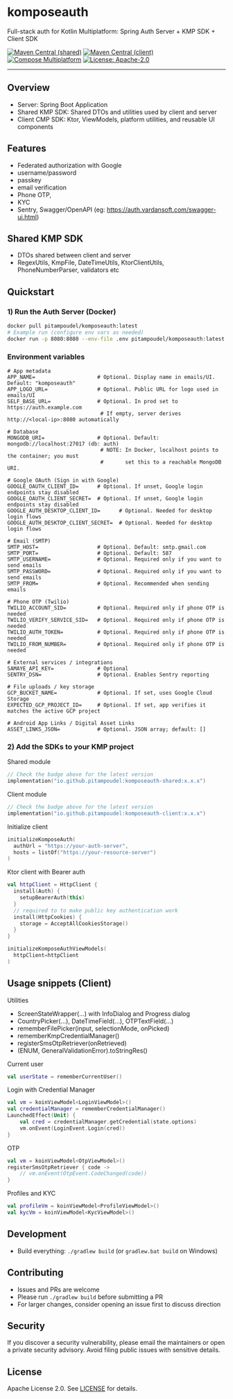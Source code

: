 # komposeauth

Full-stack auth for Kotlin Multiplatform: Spring Auth Server + KMP SDK + Client SDK

[![Maven Central (shared)](https://img.shields.io/maven-central/v/io.github.pitampoudel/komposeauth-shared.svg)](https://central.sonatype.com/artifact/io.github.pitampoudel/komposeauth-shared)
[![Maven Central (client)](https://img.shields.io/maven-central/v/io.github.pitampoudel/komposeauth-client.svg)](https://central.sonatype.com/artifact/io.github.pitampoudel/komposeauth-client)
[![Compose Multiplatform](https://img.shields.io/badge/Compose-Multiplatform-42a5f5)](https://www.jetbrains.com/lp/compose-multiplatform/)
[![License: Apache-2.0](https://img.shields.io/badge/License-Apache_2.0-green.svg)](LICENSE)

---

## Overview

- Server: Spring Boot Application
- Shared KMP SDK: Shared DTOs and utilities used by client and server
- Client CMP SDK: Ktor, ViewModels, platform utilities, and reusable UI components

## Features

- Federated authorization with Google
- username/password
- passkey
- email verification
- Phone OTP,
- KYC
- Sentry, Swagger/OpenAPI (eg: https://auth.vardansoft.com/swagger-ui.html)

## Shared KMP SDK

- DTOs shared between client and server
- RegexUtils, KmpFile, DateTimeUtils, KtorClientUtils, PhoneNumberParser, validators etc

## Quickstart

### 1) Run the Auth Server (Docker)

```bash
docker pull pitampoudel/komposeauth:latest
# Example run (configure env vars as needed)
docker run -p 8080:8080 --env-file .env pitampoudel/komposeauth:latest
```

### Environment variables

```
# App metadata
APP_NAME=                    # Optional. Display name in emails/UI. Default: "komposeauth"
APP_LOGO_URL=                # Optional. Public URL for logo used in emails/UI
SELF_BASE_URL=               # Optional. In prod set to https://auth.example.com
                              # If empty, server derives http://<local-ip>:8080 automatically

# Database
MONGODB_URI=                 # Optional. Default: mongodb://localhost:27017 (db: auth)
                              # NOTE: In Docker, localhost points to the container; you must
                              #       set this to a reachable MongoDB URI.

# Google OAuth (Sign in with Google)
GOOGLE_OAUTH_CLIENT_ID=      # Optional. If unset, Google login endpoints stay disabled
GOOGLE_OAUTH_CLIENT_SECRET=  # Optional. If unset, Google login endpoints stay disabled
GOOGLE_AUTH_DESKTOP_CLIENT_ID=      # Optional. Needed for desktop login flows
GOOGLE_AUTH_DESKTOP_CLIENT_SECRET=  # Optional. Needed for desktop login flows

# Email (SMTP)
SMTP_HOST=                   # Optional. Default: smtp.gmail.com
SMTP_PORT=                   # Optional. Default: 587
SMTP_USERNAME=               # Optional. Required only if you want to send emails
SMTP_PASSWORD=               # Optional. Required only if you want to send emails
SMTP_FROM=                   # Optional. Recommended when sending emails

# Phone OTP (Twilio)
TWILIO_ACCOUNT_SID=          # Optional. Required only if phone OTP is needed
TWILIO_VERIFY_SERVICE_SID=   # Optional. Required only if phone OTP is needed
TWILIO_AUTH_TOKEN=           # Optional. Required only if phone OTP is needed
TWILIO_FROM_NUMBER=          # Optional. Required only if phone OTP is needed

# External services / integrations
SAMAYE_API_KEY=              # Optional
SENTRY_DSN=                  # Optional. Enables Sentry reporting

# File uploads / key storage
GCP_BUCKET_NAME=             # Optional. If set, uses Google Cloud Storage
EXPECTED_GCP_PROJECT_ID=     # Optional. If set, app verifies it matches the active GCP project

# Android App Links / Digital Asset Links
ASSET_LINKS_JSON=            # Optional. JSON array; default: []
```

### 2) Add the SDKs to your KMP project

Shared module

```kotlin
// Check the badge above for the latest version
implementation("io.github.pitampoudel:komposeauth-shared:x.x.x")
```

Client module

```kotlin
// Check the badge above for the latest version
implementation("io.github.pitampoudel:komposeauth-client:x.x.x")
```

Initialize client

```kotlin
initializeKomposeAuth(
  authUrl = "https://your-auth-server",
  hosts = listOf("https://your-resource-server")
)
```
Ktor client with Bearer auth

```kotlin
val httpClient = HttpClient {
  install(Auth) {
    setupBearerAuth(this)
  }
  // required to to make public key authentication work
  install(HttpCookies) {
    storage = AcceptAllCookiesStorage()
  }
}
```

```kotlin
initializeKomposeAuthViewModels(
  httpClient=httpClient
)
```

## Usage snippets (Client)

Utilities

- ScreenStateWrapper(...) with InfoDialog and Progress dialog
- CountryPicker(...), DateTimeField(...), OTPTextField(...)
- rememberFilePicker(input, selectionMode, onPicked)
- rememberKmpCredentialManager()
- registerSmsOtpRetriever(onRetrieved)
- (ENUM, GeneralValidationError).toStringRes()

Current user

```kotlin
val userState = rememberCurrentUser()
```

Login with Credential Manager

```kotlin
val vm = koinViewModel<LoginViewModel>()
val credentialManager = rememberCredentialManager()
LaunchedEffect(Unit) {
    val cred = credentialManager.getCredential(state.options)
    vm.onEvent(LoginEvent.Login(cred))
}
```

OTP

```kotlin
val vm = koinViewModel<OtpViewModel>()
registerSmsOtpRetriever { code ->
    // vm.onEvent(OtpEvent.CodeChanged(code))
}
```

Profiles and KYC

```kotlin
val profileVm = koinViewModel<ProfileViewModel>()
val kycVm = koinViewModel<KycViewModel>()
```

## Development

- Build everything: `./gradlew build` (or `gradlew.bat build` on Windows)

## Contributing

- Issues and PRs are welcome
- Please run `./gradlew build` before submitting a PR
- For larger changes, consider opening an issue first to discuss direction

## Security

If you discover a security vulnerability, please email the maintainers or open a private security
advisory. Avoid filing public issues with sensitive details.

## License

Apache License 2.0. See [LICENSE](LICENSE) for details.
